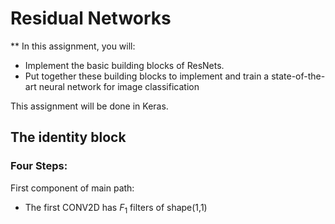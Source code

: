 # Residual Networks

** In this assignment, you will:
- Implement the basic building blocks of ResNets.
- Put together these building blocks to implement and train a state-of-the-art neural network for image classification

This assignment will be done in Keras.

## The identity block

### Four Steps:

First component of main path:
- The first CONV2D has $F_1$ filters of shape(1,1)

